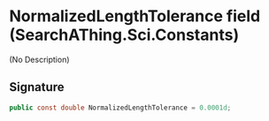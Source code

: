 # NormalizedLengthTolerance field (SearchAThing.Sci.Constants)
(No Description)

## Signature
```csharp
public const double NormalizedLengthTolerance = 0.0001d;
```
